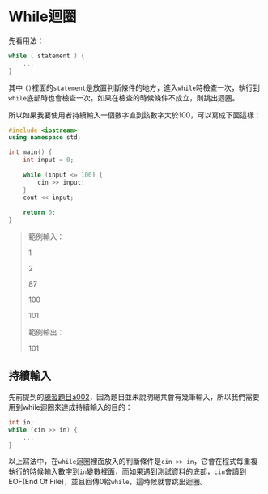 # While迴圈

先看用法：

```cpp
while ( statement ) {
    ...
}
```

其中 `()`裡面的`statement`是放置判斷條件的地方，進入`while`時檢查一次，執行到`while`底部時也會檢查一次，如果在檢查的時候條件不成立，則跳出迴圈。

所以如果我要使用者持續輸入一個數字直到該數字大於100，可以寫成下面這樣：

```cpp
#include <iostream>
using namespace std;

int main() {
    int input = 0;
    
    while (input <= 100) {
        cin >> input;
    }
    cout << input;
    
    return 0;
}
```

> 範例輸入：
>
> 1
>
> 2
>
> 87
>
> 100
>
> 101
>
> 範例輸出：
>
> 101

## 持續輸入

​先前提到的[練習題目a002](../suan-shi-suan-zi/suan-suan.md#mu)，因為題目並未說明總共會有幾筆輸入，所以我們需要用到while迴圈來達成持續輸入的目的：

```cpp
int in;
while (cin >> in) {
    ...
}
```

以上寫法中，在`while`迴圈裡面放入的判斷條件是`cin >> in`，它會在程式每重複執行的時候輸入數字到`in`變數裡面，而如果遇到測試資料的底部，`cin`會讀到EOF\(End Of File\)，並且回傳0給`while`，這時候就會跳出迴圈。



